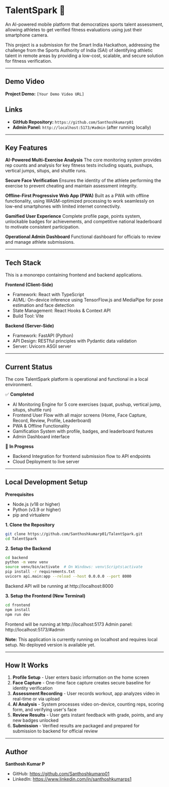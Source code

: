 # TalentSpark 🎯

An AI-powered mobile platform that democratizes sports talent assessment, allowing athletes to get verified fitness evaluations using just their smartphone camera.

This project is a submission for the Smart India Hackathon, addressing the challenge from the Sports Authority of India (SAI) of identifying athletic talent in remote areas by providing a low-cost, scalable, and secure solution for fitness verification.

---

## Demo Video

**Project Demo:** `[Your Demo Video URL]`

## Links

* **GitHub Repository:** `https://github.com/Santhoshkumarp01`
* **Admin Panel:** `http://localhost:5173/#admin` (after running locally)

---

## Key Features

**AI-Powered Multi-Exercise Analysis**
The core monitoring system provides rep counts and analysis for key fitness tests including squats, pushups, vertical jumps, situps, and shuttle runs.

**Secure Face Verification**
Ensures the identity of the athlete performing the exercise to prevent cheating and maintain assessment integrity.

**Offline-First Progressive Web App (PWA)**
Built as a PWA with offline functionality, using WASM-optimized processing to work seamlessly on low-end smartphones with limited internet connectivity.

**Gamified User Experience**
Complete profile page, points system, unlockable badges for achievements, and competitive national leaderboard to motivate consistent participation.

**Operational Admin Dashboard**
Functional dashboard for officials to review and manage athlete submissions.

---

## Tech Stack

This is a monorepo containing frontend and backend applications.

**Frontend (Client-Side)**
* Framework: React with TypeScript
* AI/ML: On-device inference using TensorFlow.js and MediaPipe for pose estimation and face detection
* State Management: React Hooks & Context API
* Build Tool: Vite

**Backend (Server-Side)**
* Framework: FastAPI (Python)
* API Design: RESTful principles with Pydantic data validation
* Server: Uvicorn ASGI server

---

## Current Status

The core TalentSpark platform is operational and functional in a local environment.

✅ **Completed**
- AI Monitoring Engine for 5 core exercises (squat, pushup, vertical jump, situps, shuttle run)
- Frontend User Flow with all major screens (Home, Face Capture, Record, Review, Profile, Leaderboard)
- PWA & Offline Functionality
- Gamification System with profile, badges, and leaderboard features
- Admin Dashboard interface

🔄 **In Progress**
- Backend Integration for frontend submission flow to API endpoints
- Cloud Deployment to live server

---

## Local Development Setup

**Prerequisites**
- Node.js (v18 or higher)
- Python (v3.9 or higher)
- pip and virtualenv

**1. Clone the Repository**
```bash
git clone https://github.com/Santhoshkumarp01/TalentSpark.git
cd TalentSpark
```

**2. Setup the Backend**
```bash
cd backend
python -m venv venv
source venv/bin/activate  # On Windows: venv\Scripts\activate
pip install -r requirements.txt
uvicorn api.main:app --reload --host 0.0.0.0 --port 8000
```
Backend API will be running at http://localhost:8000

**3. Setup the Frontend (New Terminal)**
```bash
cd frontend
npm install
npm run dev
```
Frontend will be running at http://localhost:5173
Admin panel: http://localhost:5173/#admin

**Note:** This application is currently running on localhost and requires local setup. No deployed version is available yet.

---

## How It Works

1. **Profile Setup** - User enters basic information on the home screen
2. **Face Capture** - One-time face capture creates secure baseline for identity verification
3. **Assessment Recording** - User records workout, app analyzes video in real-time or via upload
4. **AI Analysis** - System processes video on-device, counting reps, scoring form, and verifying user's face
5. **Review Results** - User gets instant feedback with grade, points, and any new badges unlocked
6. **Submission** - Verified results are packaged and prepared for submission to backend for official review

---

## Author

**Santhosh Kumar P**
- GitHub: https://github.com/Santhoshkumarp01
- LinkedIn: https://www.linkedin.com/in/santhoshkumarps1
